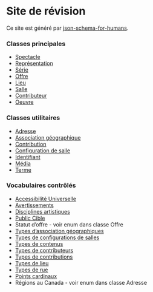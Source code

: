 # Site de révision
Ce site est généré par [json-schema-for-humans](https://github.com/coveooss/json-schema-for-humans). 

### Classes principales
- [Spectacle](spectacle.html)
- [Représentation](représentation.html)
- [Série](série.html)
- [Offre](offre.html)
- [Lieu](lieu.html)
- [Salle](salle.html)
- [Contributeur](contributeur.html)
- [Oeuvre](oeuvre.html)

### Classes utilitaires
- [Adresse](utilitaires/adressePostale.html)
- [Association géographique](utilitaires/associationGéographique.html)
- [Contribution](utilitaires/contribution.html)
- [Configuration de salle](utilitaires/configurationSalle.html)
- [Identifiant](utilitaires/identifiant.html)
- [Média](utilitaires/média.html)
- [Terme](utilitaires/terme.html)

### Vocabulaires contrôlés
- [Accessibilité Universelle](vocabulaires/accessibilitéUniversellesTermes.skos.html)
- [Avertissements](vocabulaires/avertissement.skos.html)
- [Disciplines artistiques](vocabulaires/disciplines-asq.html)
- [Public Cible](vocabulaires/publicCible.skos.html)
- Statut d’offre - voir enum dans classe Offre
- [Types d’association géographiques](vocabulaires/associationGéographiqueType.skos.html)
- [Types de configurations de salles](vocabulaires/configurationSalleTermes.skos.html)
- [Types de contenus](vocabulaires/contenusType.skos.html)
- [Types de contributeurs](vocabulaires/contributeursType.skos.html)
- [Types de contributions](vocabulaires/contributionType.skos.html)
- [Types de lieu](vocabulaires/typesLieu.skos.html)
- [Types de rue](vocabulaires/typesDeRoutes.skos.html)
- [Points cardinaux](vocabulaires/directionsDeRue.skos.html)
- Régions au Canada - voir enum dans classe Adresse







